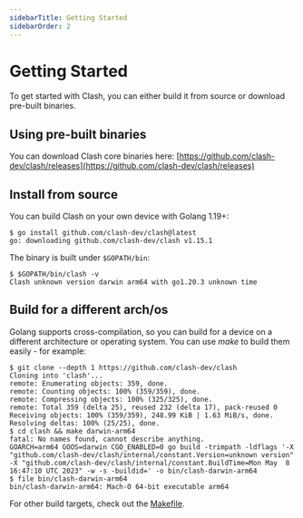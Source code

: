 ```yaml
---
sidebarTitle: Getting Started
sidebarOrder: 2
---
```


# Getting Started

To get started with Clash, you can either build it from source or download pre-built binaries.

## Using pre-built binaries

You can download Clash core binaries here: [https://github.com/clash-dev/clash/releases](https://github.com/clash-dev/clash/releases)

## Install from source

You can build Clash on your own device with Golang 1.19+:

```shell
$ go install github.com/clash-dev/clash@latest
go: downloading github.com/clash-dev/clash v1.15.1
```

The binary is built under `$GOPATH/bin`:

```shell
$ $GOPATH/bin/clash -v
Clash unknown version darwin arm64 with go1.20.3 unknown time
```

## Build for a different arch/os

Golang supports cross-compilation, so you can build for a device on a different architecture or operating system. You can use _make_ to build them easily - for example:

```shell
$ git clone --depth 1 https://github.com/clash-dev/clash
Cloning into 'clash'...
remote: Enumerating objects: 359, done.
remote: Counting objects: 100% (359/359), done.
remote: Compressing objects: 100% (325/325), done.
remote: Total 359 (delta 25), reused 232 (delta 17), pack-reused 0
Receiving objects: 100% (359/359), 248.99 KiB | 1.63 MiB/s, done.
Resolving deltas: 100% (25/25), done.
$ cd clash && make darwin-arm64
fatal: No names found, cannot describe anything.
GOARCH=arm64 GOOS=darwin CGO_ENABLED=0 go build -trimpath -ldflags '-X "github.com/clash-dev/clash/internal/constant.Version=unknown version" -X "github.com/clash-dev/clash/internal/constant.BuildTime=Mon May  8 16:47:10 UTC 2023" -w -s -buildid=' -o bin/clash-darwin-arm64
$ file bin/clash-darwin-arm64
bin/clash-darwin-arm64: Mach-O 64-bit executable arm64
```

For other build targets, check out the [Makefile](https://github.com/clash-dev/clash/blob/master/Makefile).
